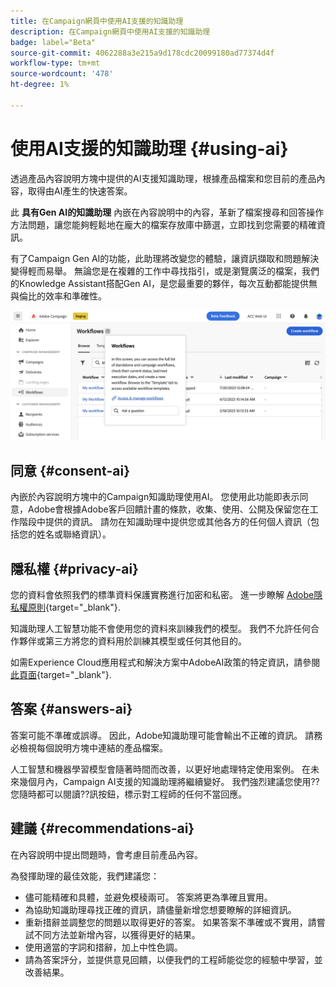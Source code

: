 ```yaml
---
title: 在Campaign網頁中使用AI支援的知識助理
description: 在Campaign網頁中使用AI支援的知識助理
badge: label="Beta"
source-git-commit: 4062288a3e215a9d178cdc20099180ad77374d4f
workflow-type: tm+mt
source-wordcount: '478'
ht-degree: 1%

---
```


# 使用AI支援的知識助理 {#using-ai}

透過產品內容說明方塊中提供的AI支援知識助理，根據產品檔案和您目前的產品內容，取得由AI產生的快速答案。

此 **具有Gen AI的知識助理** 內嵌在內容說明中的內容，革新了檔案搜尋和回答操作方法問題，讓您能夠輕鬆地在龐大的檔案存放庫中篩選，立即找到您需要的精確資訊。

有了Campaign Gen AI的功能，此助理將改變您的體驗，讓資訊擷取和問題解決變得輕而易舉。 無論您是在複雜的工作中尋找指引，或是瀏覽廣泛的檔案，我們的Knowledge Assistant搭配Gen AI，是您最重要的夥伴，每次互動都能提供無與倫比的效率和準確性。

![](assets/ask-a-question.png)


## 同意 {#consent-ai}

內嵌於內容說明方塊中的Campaign知識助理使用AI。 您使用此功能即表示同意，Adobe會根據Adobe客戶回饋計畫的條款，收集、使用、公開及保留您在工作階段中提供的資訊。 請勿在知識助理中提供您或其他各方的任何個人資訊（包括您的姓名或聯絡資訊）。

## 隱私權 {#privacy-ai}

您的資料會依照我們的標準資料保護實務進行加密和私密。 進一步瞭解 [Adobe隱私權原則](https://www.adobe.com/tw/privacy/policy.html){target="_blank"}.

知識助理人工智慧功能不會使用您的資料來訓練我們的模型。 我們不允許任何合作夥伴或第三方將您的資料用於訓練其模型或任何其他目的。

如需Experience Cloud應用程式和解決方案中AdobeAI政策的特定資訊，請參閱 [此頁面](https://business.adobe.com/products/sensei/adobe-sensei.html){target="_blank"}.

## 答案 {#answers-ai}

答案可能不準確或誤導。 因此，Adobe知識助理可能會輸出不正確的資訊。 請務必檢視每個說明方塊中連結的產品檔案。

人工智慧和機器學習模型會隨著時間而改善，以更好地處理特定使用案例。 在未來幾個月內，Campaign AI支援的知識助理將繼續變好。 我們強烈建議您使用??您隨時都可以閱讀??訊按鈕，標示對工程師的任何不當回應。

## 建議  {#recommendations-ai}

在內容說明中提出問題時，會考慮目前產品內容。

為發揮助理的最佳效能，我們建議您：

* 儘可能精確和具體，並避免模稜兩可。 答案將更為準確且實用。
* 為協助知識助理尋找正確的資訊，請儘量新增您想要瞭解的詳細資訊。
* 重新措辭並調整您的問題以取得更好的答案。 如果答案不準確或不實用，請嘗試不同方法並新增內容，以獲得更好的結果。
* 使用適當的字詞和措辭，加上中性色調。
* 請為答案評分，並提供意見回饋，以便我們的工程師能從您的經驗中學習，並改善結果。

